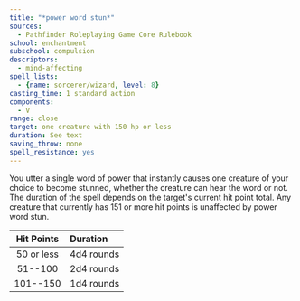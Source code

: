 ```yaml
---
title: "*power word stun*"
sources:
  - Pathfinder Roleplaying Game Core Rulebook
school: enchantment
subschool: compulsion
descriptors:
  - mind-affecting
spell_lists:
  - {name: sorcerer/wizard, level: 8}
casting_time: 1 standard action
components:
  - V
range: close
target: one creature with 150 hp or less
duration: See text
saving_throw: none
spell_resistance: yes
---
```


You utter a single word of power that instantly causes one creature of your choice to become stunned, whether the creature can hear the word or not. The duration of the spell depends on the target's current hit point total. Any creature that currently has 151 or more hit points is unaffected by power word stun.

Hit Points | Duration
:--:|:--
50 or less | 4d4 rounds
51--100 | 2d4 rounds
101--150 | 1d4 rounds

